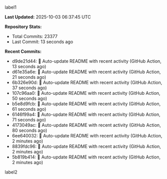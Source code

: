 
label1 
<!-- ACTIVITY_START -->
**Last Updated:** 2025-10-03 06:37:45 UTC

**Repository Stats:**
- Total Commits: 23377
- Last Commit: 13 seconds ago

**Recent Commits:**
- d9de21d44: 🤖 Auto-update README with recent activity (GitHub Action, 13 seconds ago)
- d61e35a6e: 🤖 Auto-update README with recent activity (GitHub Action, 21 seconds ago)
- 6b326e90d: 🤖 Auto-update README with recent activity (GitHub Action, 37 seconds ago)
- 107c96aa0: 🤖 Auto-update README with recent activity (GitHub Action, 50 seconds ago)
- b5e8d9fcb: 🤖 Auto-update README with recent activity (GitHub Action, 61 seconds ago)
- 6146f99a4: 🤖 Auto-update README with recent activity (GitHub Action, 71 seconds ago)
- 4173049ac: 🤖 Auto-update README with recent activity (GitHub Action, 80 seconds ago)
- 6ee640032: 🤖 Auto-update README with recent activity (GitHub Action, 2 minutes ago)
- 8839fdc96: 🤖 Auto-update README with recent activity (GitHub Action, 2 minutes ago)
- 5b819b414: 🤖 Auto-update README with recent activity (GitHub Action, 2 minutes ago)
<!-- ACTIVITY_END -->

label2
